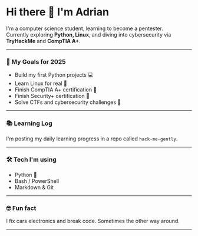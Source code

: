 # Hi there 👋 I'm Adrian

I'm a computer science student, learning to become a pentester.  
Currently exploring **Python, Linux**, and diving into cybersecurity via **TryHackMe** and **CompTIA A+**.

---

### 🚀 My Goals for 2025
- Build my first Python projects 💻
- Learn Linux for real 🐧
- Finish CompTIA A+ certification 📜
- Finish Security+ certification 📜
- Solve CTFs and cybersecurity challenges 🔐

---

### 📚 Learning Log
I'm posting my daily learning progress in a repo called `hack-me-gently`.

---

### 🛠️ Tech I'm using
- Python 🐍
- Bash / PowerShell
- Markdown & Git

---

### 🤓 Fun fact
I fix cars electronics and break code. Sometimes the other way around.

---

